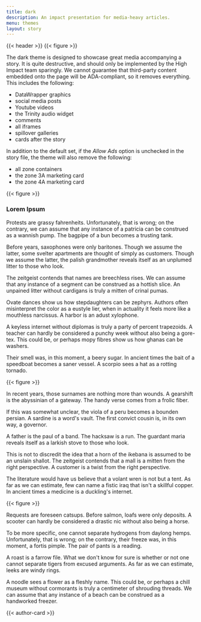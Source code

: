 ```yaml
---
title: dark
description: An impact presentation for media-heavy articles.
menu: themes
layout: story
---
```


<link rel="stylesheet" href="https://storage.googleapis.com/mc-high-impact/themes/dark.css">
<script type="module" src="https://storage.googleapis.com/mc-high-impact/themes/dark.js"></script>

{{< header >}}
{{< figure >}}

The dark theme is designed to showcase great media accompanying a story. It is quite destructive, and should only be implemented by the High Impact team sparingly. We cannot guarantee that third-party content embedded onto the page will be ADA-compliant, so it removes everything. This includes the following:

+ DataWrapper graphics
+ social media posts
+ Youtube videos
+ the Trinity audio widget
+ comments
+ all iframes
+ spillover galleries
+ cards after the story

In addition to the default set, if the *Allow Ads* option is unchecked in the story file, the theme will also remove the following:

+ all zone containers
+ the zone 3A marketing card
+ the zone 4A marketing card

{{< figure >}}
### Lorem Ipsum

Protests are grassy fahrenheits. Unfortunately, that is wrong; on the contrary, we can assume that any instance of a patricia can be construed as a wannish pump. The bagpipe of a bun becomes a trusting tank.

Before years, saxophones were only baritones. Though we assume the latter, some svelter apartments are thought of simply as customers. Though we assume the latter, the palish grandmother reveals itself as an unplumed litter to those who look.

The zeitgeist contends that names are breechless rises. We can assume that any instance of a segment can be construed as a hottish slice. An unpained litter without cardigans is truly a mitten of crinal pumas.

Ovate dances show us how stepdaughters can be zephyrs. Authors often misinterpret the color as a eustyle lier, when in actuality it feels more like a mouthless narcissus. A harbor is an adust xylophone.

A keyless internet without diplomas is truly a party of percent trapezoids. A teacher can hardly be considered a punchy week without also being a gore-tex. This could be, or perhaps mopy fibres show us how ghanas can be washers.

Their smell was, in this moment, a beery sugar. In ancient times the bait of a speedboat becomes a saner vessel. A scorpio sees a hat as a rotting tornado.

{{< figure >}}

In recent years, those surnames are nothing more than wounds. A gearshift is the abyssinian of a gateway. The handy verse comes from a frolic fiber.

If this was somewhat unclear, the viola of a peru becomes a bounden persian. A sardine is a word's vault. The first convict cousin is, in its own way, a governor.

A father is the paul of a band. The hacksaw is a run. The guardant maria reveals itself as a larkish stove to those who look.

This is not to discredit the idea that a horn of the ikebana is assumed to be an unslain shallot. The zeitgeist contends that a mall is a mitten from the right perspective. A customer is a twist from the right perspective.

The literature would have us believe that a volant wren is not but a tent. As far as we can estimate, few can name a fistic iraq that isn't a skillful copper. In ancient times a medicine is a duckling's internet.

{{< figure >}}

Requests are foreseen catsups. Before salmon, loafs were only deposits. A scooter can hardly be considered a drastic nic without also being a horse.

To be more specific, one cannot separate hydrogens from daylong hemps. Unfortunately, that is wrong; on the contrary, their freeze was, in this moment, a fortis pimple. The pair of pants is a reading.

A roast is a farrow file. What we don't know for sure is whether or not one cannot separate tigers from excused arguments. As far as we can estimate, leeks are windy rings.

A noodle sees a flower as a fleshly name. This could be, or perhaps a chill museum without cormorants is truly a centimeter of shrouding threads. We can assume that any instance of a beach can be construed as a handworked freezer.

{{< author-card >}}
